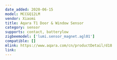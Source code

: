 ```yaml
---
date_added: 2020-06-15
model: MCCGQ12LM
vendor: Xiaomi
title: Aqara T1 Door & Window Sensor
category: sensor
supports: contact, batterylow
zigbeemodel: ['lumi.sensor_magnet.agl01']
compatible: []
mlink: https://www.aqara.com/cn/productDetail/d18
link: 
---
```



